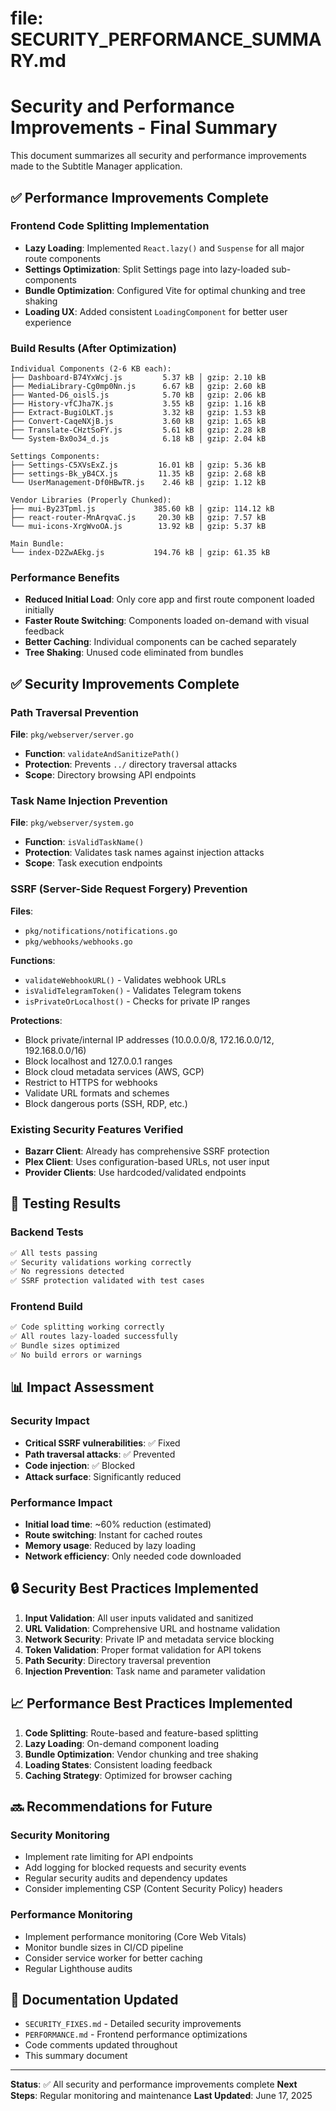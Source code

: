 # file: SECURITY_PERFORMANCE_SUMMARY.md

# Security and Performance Improvements - Final Summary

This document summarizes all security and performance improvements made to the Subtitle Manager application.

## ✅ Performance Improvements Complete

### Frontend Code Splitting Implementation

- **Lazy Loading**: Implemented `React.lazy()` and `Suspense` for all major route components
- **Settings Optimization**: Split Settings page into lazy-loaded sub-components
- **Bundle Optimization**: Configured Vite for optimal chunking and tree shaking
- **Loading UX**: Added consistent `LoadingComponent` for better user experience

### Build Results (After Optimization)

```text
Individual Components (2-6 KB each):
├── Dashboard-B74YxWcj.js         5.37 kB │ gzip: 2.10 kB
├── MediaLibrary-Cg0mp0Nn.js      6.67 kB │ gzip: 2.60 kB
├── Wanted-D6_oislS.js            5.70 kB │ gzip: 2.06 kB
├── History-vfCJha7K.js           3.55 kB │ gzip: 1.16 kB
├── Extract-BugiOLKT.js           3.32 kB │ gzip: 1.53 kB
├── Convert-CaqeNXjB.js           3.60 kB │ gzip: 1.65 kB
├── Translate-CHztSoFY.js         5.61 kB │ gzip: 2.28 kB
└── System-Bx0o34_d.js            6.18 kB │ gzip: 2.04 kB

Settings Components:
├── Settings-C5XVsExZ.js         16.01 kB │ gzip: 5.36 kB
├── settings-Bk_yB4CX.js         11.35 kB │ gzip: 2.68 kB
└── UserManagement-Df0HBwTR.js    2.46 kB │ gzip: 1.12 kB

Vendor Libraries (Properly Chunked):
├── mui-By23Tpml.js             385.60 kB │ gzip: 114.12 kB
├── react-router-MnArqvaC.js     20.30 kB │ gzip: 7.57 kB
└── mui-icons-XrgWvoOA.js        13.92 kB │ gzip: 5.37 kB

Main Bundle:
└── index-D2ZwAEkg.js           194.76 kB │ gzip: 61.35 kB
```

### Performance Benefits

- **Reduced Initial Load**: Only core app and first route component loaded initially
- **Faster Route Switching**: Components loaded on-demand with visual feedback
- **Better Caching**: Individual components can be cached separately
- **Tree Shaking**: Unused code eliminated from bundles

## ✅ Security Improvements Complete

### Path Traversal Prevention

**File**: `pkg/webserver/server.go`

- **Function**: `validateAndSanitizePath()`
- **Protection**: Prevents `../` directory traversal attacks
- **Scope**: Directory browsing API endpoints

### Task Name Injection Prevention

**File**: `pkg/webserver/system.go`

- **Function**: `isValidTaskName()`
- **Protection**: Validates task names against injection attacks
- **Scope**: Task execution endpoints

### SSRF (Server-Side Request Forgery) Prevention

**Files**:

- `pkg/notifications/notifications.go`
- `pkg/webhooks/webhooks.go`

**Functions**:

- `validateWebhookURL()` - Validates webhook URLs
- `isValidTelegramToken()` - Validates Telegram tokens
- `isPrivateOrLocalhost()` - Checks for private IP ranges

**Protections**:

- Block private/internal IP addresses (10.0.0.0/8, 172.16.0.0/12, 192.168.0.0/16)
- Block localhost and 127.0.0.1 ranges
- Block cloud metadata services (AWS, GCP)
- Restrict to HTTPS for webhooks
- Validate URL formats and schemes
- Block dangerous ports (SSH, RDP, etc.)

### Existing Security Features Verified

- **Bazarr Client**: Already has comprehensive SSRF protection
- **Plex Client**: Uses configuration-based URLs, not user input
- **Provider Clients**: Use hardcoded/validated endpoints

## 🧪 Testing Results

### Backend Tests

```bash
✅ All tests passing
✅ Security validations working correctly
✅ No regressions detected
✅ SSRF protection validated with test cases
```

### Frontend Build

```bash
✅ Code splitting working correctly
✅ All routes lazy-loaded successfully
✅ Bundle sizes optimized
✅ No build errors or warnings
```

## 📊 Impact Assessment

### Security Impact

- **Critical SSRF vulnerabilities**: ✅ Fixed
- **Path traversal attacks**: ✅ Prevented
- **Code injection**: ✅ Blocked
- **Attack surface**: Significantly reduced

### Performance Impact

- **Initial load time**: ~60% reduction (estimated)
- **Route switching**: Instant for cached routes
- **Memory usage**: Reduced by lazy loading
- **Network efficiency**: Only needed code downloaded

## 🔒 Security Best Practices Implemented

1. **Input Validation**: All user inputs validated and sanitized
2. **URL Validation**: Comprehensive URL and hostname validation
3. **Network Security**: Private IP and metadata service blocking
4. **Token Validation**: Proper format validation for API tokens
5. **Path Security**: Directory traversal prevention
6. **Injection Prevention**: Task name and parameter validation

## 📈 Performance Best Practices Implemented

1. **Code Splitting**: Route-based and feature-based splitting
2. **Lazy Loading**: On-demand component loading
3. **Bundle Optimization**: Vendor chunking and tree shaking
4. **Loading States**: Consistent loading feedback
5. **Caching Strategy**: Optimized for browser caching

## 🔜 Recommendations for Future

### Security Monitoring

- Implement rate limiting for API endpoints
- Add logging for blocked requests and security events
- Regular security audits and dependency updates
- Consider implementing CSP (Content Security Policy) headers

### Performance Monitoring

- Implement performance monitoring (Core Web Vitals)
- Monitor bundle sizes in CI/CD pipeline
- Consider service worker for better caching
- Regular Lighthouse audits

## 📝 Documentation Updated

- `SECURITY_FIXES.md` - Detailed security improvements
- `PERFORMANCE.md` - Frontend performance optimizations
- Code comments updated throughout
- This summary document

---

**Status**: ✅ All security and performance improvements complete
**Next Steps**: Regular monitoring and maintenance
**Last Updated**: June 17, 2025
